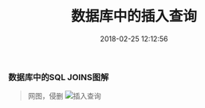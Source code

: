 ﻿---
layout:         post
title:          数据库中的插入查询
subtitle:       
card-image:     http://www.antchenxi.com/images/2018-2-25/1.png
date:           2018-02-25 12:12:56
tags:           数据库
post-card-type: image
---


### 数据库中的SQL JOINS图解
> 网图，侵删
![插入查询](http://www.antchenxi.com/images/2018-2-25/1.png "插入查询")


